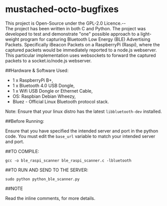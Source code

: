 # mustached-octo-bugfixes
This project is Open-Source under the GPL-2.0 Licence.--  
The project has been written in both C and Python. 
The project was developed to test and demonstrate "one" possible approach to a light-weight program for capturing Bluetooth Low Energy (BLE) Advertising Packets. Specifically iBeacon Packets on a RaspberryPi (Raspi), where the captured packets would be immediately reported to a node.js webserver. This particular implementation uses websockets to forward the captured packets to a socket.io/node.js webserver. 

##Hardware & Software Used:
* 1 x RaspberryPi B+,
* 1 x Bluetooth 4.0  USB Dongle,
* 1 x Wifi USB Dongle or Ethernet Cable,
* OS: Raspbian Debian Wheezy,
* Bluez - Official Linux Bluetooth protocol stack.

Note: Ensure that your linux distro has the latest `libbluetooth-dev` installed.

##Before Running:

Ensure that you have specified the intended server and port in the python code. 
You must edit the `base_url` variable to match your intended server and port. 

##TO COMPILE:

```gcc -o ble_raspi_scanner ble_raspi_scanner.c -lbluetooth```

##TO RUN AND SEND TO THE SERVER:

```sudo python python_ble_scanner.py```

##NOTE

Read the inline comments, for more details. 
